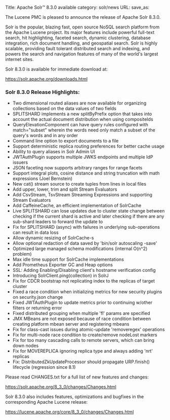 Title: Apache Solr™ 8.3.0 available
category: solr/news
URL: 
save_as: 

The Lucene PMC is pleased to announce the release of Apache Solr 8.3.0.

Solr is the popular, blazing fast, open source NoSQL search platform from the Apache Lucene project. Its major features include powerful full-text search, hit highlighting, faceted search, dynamic clustering, database integration, rich document handling, and geospatial search. Solr is highly scalable, providing fault tolerant distributed search and indexing, and powers the search and navigation features of many of the world's largest internet sites.

Solr 8.3.0 is available for immediate download at:

  <https://solr.apache.org/downloads.html>

### Solr 8.3.0 Release Highlights:

  * Two dimensional routed aliases are now available for organizing collections based on the data values of two fields
  * SPLITSHARD implements a new splitByPrefix option that takes into account the actual document distribution when using compositeIds
  * QueryElevationComponent can have query rules configured with match="subset" wherein the words need only match a subset of the query's words and in any order
  * Command line option to export documents to a file
  * Support deterministic replica routing preferences for better cache usage
  * Ability to query aliases in Solr Admin UI
  * JWTAuthPlugin supports multiple JWKS endpoints and multiple IdP issuers
  * JSON faceting now supports arbitrary ranges for range facets
  * Support integral plots, cosine distance and string truncation with math expressions (Joel Bernstein)
  * New cat() stream source to create tuples from lines in local files
  * Add upper, lower, trim and split Stream Evaluators
  * Add CsvStream, TsvStream Streaming Expressions and supporting Stream Evaluators
  * Add CaffeineCache, an efficient implementation of SolrCache
  * Live SPLITSHARD can lose updates due to cluster state change between checking if the current shard is active and later checking if there are any sub-shard leaders to forward the update to
  * Fix for SPLITSHARD (async) with failures in underlying sub-operations can result in data loss
  * Allow dynamic resizing of SolrCache-s
  * Allow optional redaction of data saved by 'bin/solr autoscaling -save'
  * Optimized large managed schema modifications (internal O(n^2) problem)
  * Max idle time support for SolrCache implementations
  * Add Prometheus Exporter GC and Heap options
  * SSL: Adding Enabling/Disabling client's hostname verification config
  * Introducing SolrClient.ping(collection) in SolrJ
  * Fix for CDCR bootstrap not replicating index to the replicas of target cluster
  * Fixed a race condition when initializing metrics for new security plugins on security.json change
  * Fixed JWTAuthPlugin to update metrics prior to continuing w/other filters or returning error
  * Fixed distributed grouping when multiple 'fl' params are specified
  * JMX MBeans are not exposed because of race condition between creating platform mbean server and registering mbeans
  * Fix for class-cast issues during atomic-update 'removeregex' operations
  * Fix for multi-node race condition to create/remove nodeLost markers
  * Fix for too many cascading calls to remote servers, which can bring down nodes
  * Fix for MOVEREPLICA ignoring replica type and always adding 'nrt' replicas
  * Fix: DistributedZkUpdateProcessor should propagate URP.finish() lifecycle (regression since 8.1)


Please read CHANGES.txt for a full list of new features and changes:

  <https://solr.apache.org/8_3_0/changes/Changes.html>

Solr 8.3.0 also includes features, optimizations  and bugfixes in the corresponding Apache Lucene release:

  <https://lucene.apache.org/core/8_3_0/changes/Changes.html>
